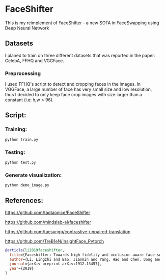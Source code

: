 # FaceShifter

This is my reimplement of FaceShifter - a new SOTA in FaceSwapping using Deep Neural Network

## Datasets
I planed to train on three different datasets that was reported in the paper: CelebA, FFHQ and VGGFace.

### Preprocessing
I used FFHQ's script to detect and cropping faces in the images. In VGGFace, a large number of face has very small size and low resolution, thus I decided to only keep face crop images with size larger than a constant (i.e: h,w > 96).

## Script:

### Training:
```bash
python train.py
```
### Testing:
```bash
python test.py
```
### Generate visualization:
```bash
python demo_image.py
```

## References:

https://github.com/taotaonice/FaceShifter

https://github.com/mindslab-ai/faceshifter

https://github.com/taesungp/contrastive-unpaired-translation

https://github.com/TreB1eN/InsightFace_Pytorch

```bibtex
@article{li2019faceshifter,
  title={Faceshifter: Towards high fidelity and occlusion aware face swapping},
  author={Li, Lingzhi and Bao, Jianmin and Yang, Hao and Chen, Dong and Wen, Fang},
  journal={arXiv preprint arXiv:1912.13457},
  year={2019}
}
```

